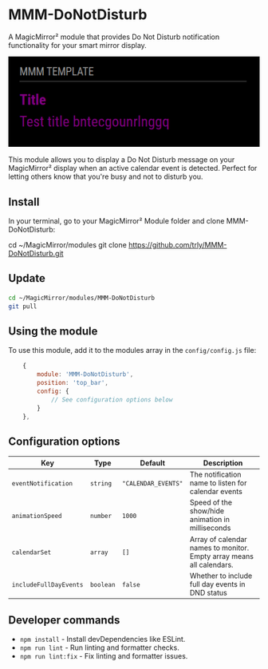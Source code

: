 # MMM-DoNotDisturb

A MagicMirror² module that provides Do Not Disturb notification functionality for your smart mirror display.

![Example of MMM-DoNotDisturb](./example_1.png)

This module allows you to display a Do Not Disturb message on your MagicMirror² display when an active calendar event is detected. Perfect for letting others know that you're busy and not to disturb you.

## Install

In your terminal, go to your MagicMirror² Module folder and clone MMM-DoNotDisturb:


cd ~/MagicMirror/modules
git clone https://github.com/trly/MMM-DoNotDisturb.git


## Update

```bash
cd ~/MagicMirror/modules/MMM-DoNotDisturb
git pull
```

## Using the module

To use this module, add it to the modules array in the `config/config.js` file:

```js
    {
        module: 'MMM-DoNotDisturb',
        position: 'top_bar',
        config: {
            // See configuration options below
        }
    },

```

## Configuration options

| Key | Type | Default | Description |
|---|---|---|---|
| `eventNotification` | `string` | `"CALENDAR_EVENTS"` | The notification name to listen for calendar events |
| `animationSpeed` | `number` | `1000` | Speed of the show/hide animation in milliseconds |
| `calendarSet` | `array` | `[]` | Array of calendar names to monitor. Empty array means all calendars. |
| `includeFullDayEvents` | `boolean` | `false` | Whether to include full day events in DND status |
## Developer commands

- `npm install` - Install devDependencies like ESLint.
- `npm run lint` - Run linting and formatter checks.
- `npm run lint:fix` - Fix linting and formatter issues.
